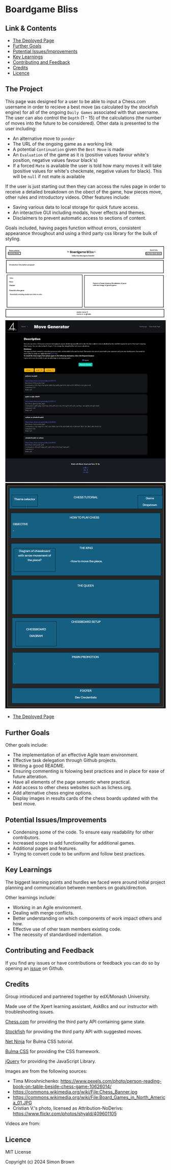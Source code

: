 # Boardgame Bliss

## Link & Contents
- [The Deployed Page](https://awesome-foursome.github.io/boardgame-bliss/)
- [Further Goals](#further-goals)
- [Potential Issues/Improvements](#potential-issuesimprovements)
- [Key Learnings](#key-learnings)
- [Contributing and Feedback](#contributing-and-feedback)
- [Credits](#credits)
- [Licence](#licence)

## The Project

This page was designed for a user to be able to input a Chess.com username in order to recieve a best move (as calculated by the stockfish engine) for all of the ongoing `Daily Games` associated with that username. The user can also control the `Depth` (1 - 15) of the calculations (the number of moves into the future to be considered). Other data is presented to the user including:
- An alternative move to `ponder`
- The URL of the ongoing game as a working link
- A potential `Continuation` given the `Best Move` is made
- An `Evaluation` of the game as it is (positive values favour white's position, negative values favour black's)
- If a forced `Mate` is available the user is told how many moves it will take (positive values for white's checkmate, negative values for black). This will be `null` if not mate is available

If the user is just starting out then they can access the rules page in order to receive a detailed breakdown on the obect of the game, how pieces move, other rules and introductory videos. 
Other features include:
- Saving various data to local storage for quick future access.
- An interactive GUI including modals, hover effects and themes.
- Disclaimers to prevent automatic access to sections of content.

Goals included, having pages function without errors, consistent appearance throughout and using a third party css library for the bulk of styling.

![placeholder Picture of the Home Page](./project-planning/wireframe-homepage.png)
![placeholder Picture of the Chess Page](./assets/images/chess-page-deployment-screenshot.png)
![placeholder Picture of the Rules Page](./project-planning/Wireframe-rules-page.png)
- [The Deployed Page](https://awesome-foursome.github.io/boardgame-bliss/)

## Further Goals

Other goals include:
- The implementation of an effective Agile team environment.
- Effective task delegation through Github projects.
- Writing a good README.
- Ensuring commenting is folowing best practices and in place for ease of future alteration.
- Have all elements of the page semantic where practical.
- Add access to other chess websites such as lichess.org.
- Add alternative chess engine options.
- Display images in results cards of the chess boards updated with the best move.

## Potential Issues/Improvements

- Condensing some of the code. To ensure easy readability for other contributors.
- Increased scope to add functionality for additional games.
- Additional pages and features.
- Trying to convert code to be uniform and follow best practices.

## Key Learnings

The biggest learning points and hurdles we faced were around initial project planning and communication between members on goals/direction.

Other learnings include:
- Working in an Agile environment.
- Dealing with merge conflicts.
- Better understanding on which components of work impact others and how.
- Effective use of other team members existing code.
- The necessity of standardised indentation.

## Contributing and Feedback

If you find any issues or have contributions or feedback you can do so by opening an [issue](https://github.com/awesome-foursome/boardgame-bliss/issues) on Github.

## Credits

Group introduced and partnered together by edX/Monash University.

Made use of the Xpert learning assistant, AskBcs and our instructor with troubleshooting issues.

[Chess.com](https://www.chess.com) for providing the third party API containing game state.

[Stockfish](https://stockfish.online) for providing the third party API with suggested moves.

[Net Ninja](https://www.youtube.com/@NetNinja) for Bulma CSS tutorial.

[Bulma CSS](https://bulma.io/) for providing the CSS framework.

[jQuery](https://jquery.com/) for providing the JavaScript Library.

Images are from the following sources:
- Tima Miroshnichenko: https://www.pexels.com/photo/person-reading-book-on-table-beside-chess-game-10626014/
- https://commons.wikimedia.org/wiki/File:Chess_Banner.jpg
- https://commons.wikimedia.org/wiki/File:Board_Games_in_North_America_01.JPG
- Cristian V.'s photo, licensed as Attribution-NoDerivs: https://www.flickr.com/photos/shyald/409601105

Videos are from:

## Licence

MIT License

Copyright (c) 2024 Simon Brown
